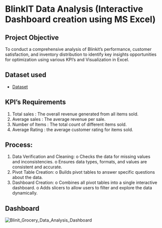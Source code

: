 # BlinkIT Data Analysis (Interactive Dashboard creation using MS Excel)
## Project Objective 
To conduct a comprehensive analysis of Blinkit’s performance, customer satisfaction, and inventory distribution to identify key insights opportunities for optimization using various KPI’s and Visualization in Excel.
## Dataset used
- <a href="https://github.com/kiranhd/Data-Analysis-Dashboard/blob/main/BlinkIT%20Grocery%20Analysis.xlsx">Dataset</a>

## KPI’s Requirements 
1.	Total sales : The overall revenue generated from all items sold.
2.	Average sales : The average revenue per sale.
3.	Number of Items : The total count of different items sold.
4.	Average Rating : the average customer rating for items sold.

## Process:
1.	Data Verification and Cleaning:
    o	Checks the data for missing values and inconsistencies.
    o	Ensures data types, formats, and values are consistent and accurate.
2.	Pivot Table Creation:
    o	Builds pivot tables to answer specific questions about the data.
3.	Dashboard Creation:
    o	Combines all pivot tables into a single interactive dashboard.
    o	Adds slicers to allow users to filter and explore the data dynamically.

## Dashboard

![Blinit_Grocery_Data_Analysis_Dashboard](https://github.com/user-attachments/assets/3f50ec4b-332b-437d-a209-bb3f5f1263b0)


   
